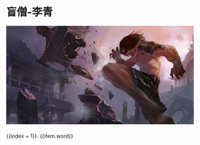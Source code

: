 # 盲僧-李青

![leesin](./imgs/leesin.png)

<div v-for="(item, index) in quotes">
  <div style="line-height: 30px">{{index + 1}}. {{item.word}}</div>
</div>

<script>
  import { getQuotesByName } from '../../.vitepress/service/api.js'

  export default {
    data() {
      return {
        quotes: [],
      }
    },
    created() {
      getQuotesByName('李青').then(res => {
        this.quotes = res
      })
    }
  }
</script>


